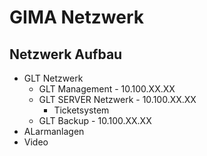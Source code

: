 # GIMA Netzwerk


## Netzwerk Aufbau

+ GLT Netzwerk
  + GLT Management - 10.100.XX.XX
  + GLT SERVER Netzwerk - 10.100.XX.XX
    + Ticketsystem   
  + GLT Backup - 10.100.XX.XX
+ ALarmanlagen
+ Video 

